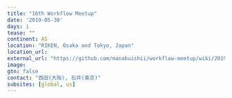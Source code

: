```yaml
---
title: "16th Workflow Meetup"
date: '2019-05-30'
days: 1
tease: ""
continent: AS
location: "RIKEN, Osaka and Tokyo, Japan"
location_url: 
external_url: "https://github.com/manabuishii/workflow-meetup/wiki/20190530"
image:
gtn: false
contact: "西田(大阪), 石井(東京)"
subsites: [global, us]
---
```

